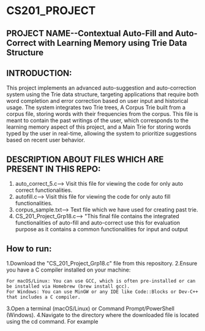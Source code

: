 # CS201_PROJECT
## PROJECT NAME--Contextual Auto-Fill and Auto-Correct with Learning Memory using Trie Data Structure
## INTRODUCTION:
This project implements an advanced auto-suggestion and auto-correction system using the Trie data structure,
targeting applications that require both word completion and error correction based on user input and historical
usage. The system integrates two Trie trees, A Corpus Trie built from a corpus file, storing words with their
frequencies from the corpus. This file is meant to contain the past writings of the user, which corresponds to
the learning memory aspect of this project, and a Main Trie for storing words typed by the user in real-time,
allowing the system to prioritize suggestions based on recent user behavior.
## DESCRIPTION ABOUT FILES WHICH ARE PRESENT IN THIS REPO:
1. auto_correct_5.c--> Visit this file for viewing the code for only auto correct functionalities.
2. autofill.c--> Visit this file for viewing the code for only auto fill functionalities.
3. corpus_sample.txt--> Text file which we have used for creating past trie.
4. CS_201_Project_Grp18.c--> "This final file contains the integrated functionalities of auto-fill and auto-correct use this for evaluation purpose as it contains a common functionalities for input and output
## How to run:
1.Download the "CS_201_Project_Grp18.c" file from this repository.
2.Ensure you have a C compiler installed on your machine:
    
    For macOS/Linux: You can use GCC, which is often pre-installed or can be installed via Homebrew (brew install gcc).
    For Windows: You can use MinGW or any IDE like Code::Blocks or Dev-C++ that includes a C compiler.


3.Open a terminal (macOS/Linux) or Command Prompt/PowerShell (Windows).
4.Navigate to the directory where the downloaded file is located using the cd command. For example

